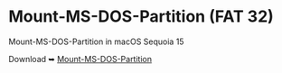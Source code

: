 # Mount-MS-DOS-Partition (FAT 32)
Mount-MS-DOS-Partition in macOS Sequoia 15

Download ➥ [Mount-MS-DOS-Partition](https://github.com/chris1111/Mount-MS-DOS-Partition/raw/Master/Mount-MS-DOS-Partition.zip)
